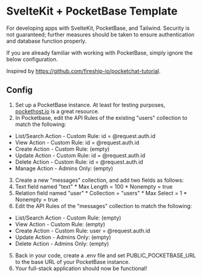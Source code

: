# SvelteKit + PocketBase Template
For developing apps with SvelteKit, PocketBase, and Tailwind. Security is not guaranteed; further measures should be taken to ensure authentication and database function properly.

If you are already familiar with working with PocketBase, simply ignore the below configuration.

Inspired by https://github.com/fireship-io/pocketchat-tutorial.

## Config
1. Set up a PocketBase instance. At least for testing purposes, [pockethost.io](https://pockethost.io) is a great resource.
2. In Pocketbase, edit the API Rules of the existing "users" collection to match the following:
  * List/Search Action - Custom Rule: id = @request.auth.id
  * View Action - Custom Rule: id = @request.auth.id
  * Create Action - Custom Rule: (empty)
  * Update Action - Custom Rule: id = @request.auth.id
  * Delete Action - Custom Rule: id = @request.auth.id
  * Manage Action - Admins Only: (empty)
3. Create a new "messages" collection, and add two fields as follows:
  1. Text field named "text"
    * Max Length = 100
    * Nonempty = true
  2. Relation field named "user"
    * Collection = "users"
    * Max Select = 1
    * Nonempty = true
4. Edit the API Rules of the "messages" collection to match the following:
  * List/Search Action - Custom Rule: (empty)
  * View Action - Custom Rule: (empty)
  * Create Action - Custom Rule: user = @request.auth.id
  * Update Action - Admins Only: (empty)
  * Delete Action - Admins Only: (empty)
5. Back in your code, create a .env file and set PUBLIC_POCKETBASE_URL to the base URL of your PocketBase instance.
6. Your full-stack application should now be functional!